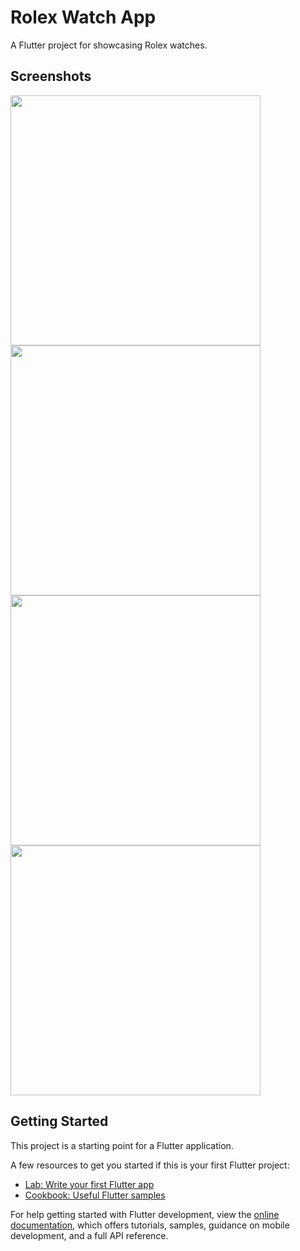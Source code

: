# Rolex Watch App

A Flutter project for showcasing Rolex watches.

## Screenshots

<img src="https://github.com/DarshanPatel311/rolexwatchapp/assets/143177575/acd7640a-0624-40f0-b93b-598a67fb3079" width="400">


<img src="https://github.com/DarshanPatel311/rolexwatchapp/assets/143177575/f15abea3-ff89-4177-ac99-0e187568ad99" width="400">

<img src="https://github.com/DarshanPatel311/rolexwatchapp/assets/143177575/e9d77dbc-d954-43f0-a393-587717e96ce2" width="400">

<img src="https://github.com/DarshanPatel311/rolexwatchapp/assets/143177575/95ab03b7-9ec1-4e39-8202-bae9af848bc4" width="400">

## Getting Started

This project is a starting point for a Flutter application.

A few resources to get you started if this is your first Flutter project:

- [Lab: Write your first Flutter app](https://docs.flutter.dev/get-started/codelab)
- [Cookbook: Useful Flutter samples](https://docs.flutter.dev/cookbook)

For help getting started with Flutter development, view the [online documentation](https://docs.flutter.dev/), which offers tutorials, samples, guidance on mobile development, and a full API reference.
